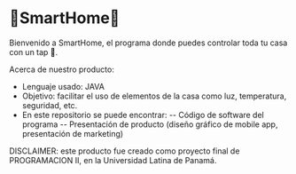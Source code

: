# 🏡SmartHome🏡

Bienvenido a SmartHome, el programa donde puedes controlar toda tu casa con un tap 📱.

Acerca de nuestro producto:
- Lenguaje usado: JAVA
- Objetivo: facilitar el uso de elementos de la casa como luz, temperatura, seguridad, etc.
- En este repositorio se puede encontrar:
-- Código de software del programa
-- Presentación de producto (diseño gráfico de mobile app, presentación de marketing)

DISCLAIMER: este producto fue creado como proyecto final de PROGRAMACION II, en la Universidad Latina de Panamá. 
